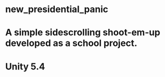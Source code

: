 # new_presidential_panic

# A simple sidescrolling shoot-em-up developed as a school project.
# Unity 5.4
